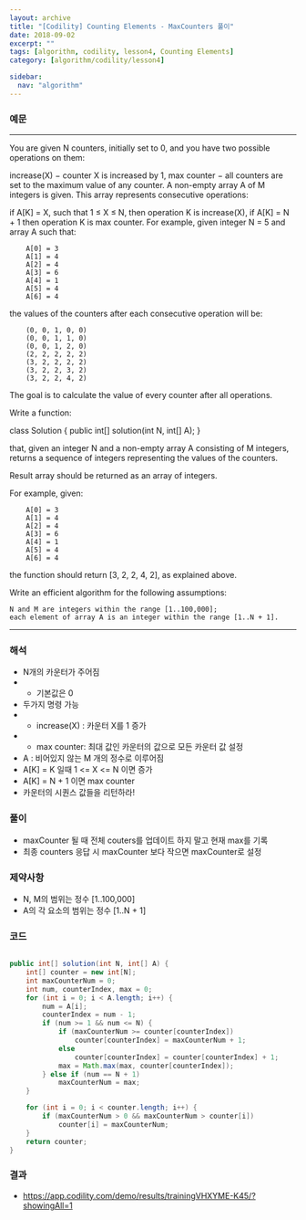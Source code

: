 ```yaml
---
layout: archive
title: "[Codility] Counting Elements - MaxCounters 풀이"
date: 2018-09-02
excerpt: ""
tags: [algorithm, codility, lesson4, Counting Elements]
category: [algorithm/codility/lesson4]

sidebar:
  nav: "algorithm"
---
```


### 예문 
* * *
You are given N counters, initially set to 0, and you have two possible operations on them:

increase(X) − counter X is increased by 1,
max counter − all counters are set to the maximum value of any counter.
A non-empty array A of M integers is given. This array represents consecutive operations:

if A[K] = X, such that 1 ≤ X ≤ N, then operation K is increase(X),
if A[K] = N + 1 then operation K is max counter.
For example, given integer N = 5 and array A such that:
```
    A[0] = 3
    A[1] = 4
    A[2] = 4
    A[3] = 6
    A[4] = 1
    A[5] = 4
    A[6] = 4
```
the values of the counters after each consecutive operation will be:
```
    (0, 0, 1, 0, 0)
    (0, 0, 1, 1, 0)
    (0, 0, 1, 2, 0)
    (2, 2, 2, 2, 2)
    (3, 2, 2, 2, 2)
    (3, 2, 2, 3, 2)
    (3, 2, 2, 4, 2)
```
The goal is to calculate the value of every counter after all operations.

Write a function:

class Solution { public int[] solution(int N, int[] A); }

that, given an integer N and a non-empty array A consisting of M integers, returns a sequence of integers representing the values of the counters.

Result array should be returned as an array of integers.

For example, given:
```
    A[0] = 3
    A[1] = 4
    A[2] = 4
    A[3] = 6
    A[4] = 1
    A[5] = 4
    A[6] = 4
```
the function should return [3, 2, 2, 4, 2], as explained above.

Write an efficient algorithm for the following assumptions:
```
N and M are integers within the range [1..100,000];
each element of array A is an integer within the range [1..N + 1].
```
* * *

### 해석
* N개의 카운터가 주어짐
* - 기본값은 0
* 두가지 명령 가능
* * increase(X) : 카운터 X를 1 증가
* * max counter: 최대 값인 카운터의 값으로 모든 카운터 값 설정
* A : 비어있지 않는 M 개의 정수로 이루어짐
* A[K] = K 일때 1 <= X <= N 이면 증가
* A[K] = N + 1 이면 max counter
* 카운터의 시퀀스 값들을 리턴하라!

### 풀이
* maxCounter 될 때 전체 couters를 업데이트 하지 말고 현재 max를 기록
* 최종 counters 응답 시 maxCounter 보다 작으면 maxCounter로 설정

### 제약사항
* N, M의 범위는 정수 [1..100,000]
* A의 각 요소의 범위는 정수 [1..N + 1]

### 코드
``` java

public int[] solution(int N, int[] A) {
    int[] counter = new int[N];
    int maxCounterNum = 0;
    int num, counterIndex, max = 0;
    for (int i = 0; i < A.length; i++) {
        num = A[i];
        counterIndex = num - 1;
        if (num >= 1 && num <= N) {
            if (maxCounterNum >= counter[counterIndex])
                counter[counterIndex] = maxCounterNum + 1;
            else
                counter[counterIndex] = counter[counterIndex] + 1;
            max = Math.max(max, counter[counterIndex]);
        } else if (num == N + 1)
            maxCounterNum = max;
    }

    for (int i = 0; i < counter.length; i++) {
        if (maxCounterNum > 0 && maxCounterNum > counter[i])
            counter[i] = maxCounterNum;
    }
    return counter;
}
```

### 결과
* https://app.codility.com/demo/results/trainingVHXYME-K45/?showingAll=1